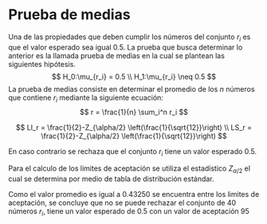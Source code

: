 # Prueba de medias

Una de las propiedades que deben cumplir los números del conjunto $r_i$ es que el valor esperado sea igual $0.5​$. La prueba que busca determinar lo anterior es la llamada prueba de medias en la cual se plantean las siguientes hipótesis.
$$
H_0:\mu_{r_i} = 0.5 \\
H_1:\mu_{r_i} \neq 0.5
$$
La prueba de medias consiste en determinar el promedio de los $n$ números que contiene $r_i$ mediante la siguiente ecuación:
$$
r = \frac{1}{n} \sum_i^n r_i
$$

$$
LI_r = \frac{1}{2}-Z_{\alpha/2} \left(\frac{1}{\sqrt{12}}\right) \\
LS_r = \frac{1}{2}-Z_{\alpha/2} \left(\frac{1}{\sqrt{12}}\right)
$$

En caso contrario se rechaza que el conjunto $r_i$ tiene un valor esperado $0.5$.

Para el calculo de los limites de aceptación se utiliza el estadístico $Z_{\alpha/2}$ el cual se determina por medio de tabla de distribución estándar.

Como el valor promedio es igual a $0.43250$ se encuentra entre los limites de aceptación, se concluye que no se puede rechazar el conjunto de $40$ números $r_i$, tiene un  valor esperado de $0.5$ con un valor de aceptación $95$